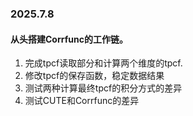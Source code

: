 ### 2025.7.8
#### 从头搭建Corrfunc的工作链。
1. 完成tpcf读取部分和计算两个维度的tpcf.
2. 修改tpcf的保存函数，稳定数据结果
3. 测试两种计算最终tpcf的积分方式的差异
4. 测试CUTE和Corrfunc的差异 